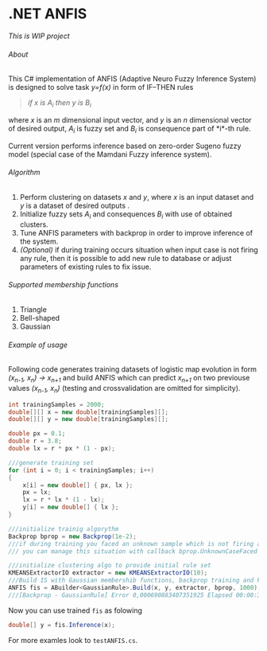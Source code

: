 # .NET ANFIS
*This is WIP project*
###### About
This C# implementation of ANFIS (Adaptive Neuro Fuzzy Inference System) is designed to solve task *y=f(x)* in form of IF–THEN rules 
<blockquote><i>if x is A<sub>i</sub> then y is B<sub>i</sub></i></blockquote>
where <i>x</i> is an <i>m</i> dimensional input vector, and <i>y</i> is an <i>n</i> dimensional vector of desired output, <i>A<sub>i</sub></i>  is fuzzy set and <i>B<sub>i</sub></i> is consequence part of *i*-th rule.

Current version performs inference based on zero-order Sugeno fuzzy model (special case of the Mamdani Fuzzy inference system).

###### Algorithm

1. Perform clustering on datasets *x* and *y*, where *x* is an input dataset and *y* is a dataset of desired outputs . 
2. Initialize fuzzy sets *A<sub>i</sub>* and consequences *B<sub>i</sub>* with use of obtained clusters.
3. Tune ANFIS parameters with backprop in order to improve inference of the system.
  0. *(Optional)* if during training occurs situation when input case is not firing any rule, then it is possible to add new rule to database or adjust parameters of existing rules to fix issue.

###### Supported membership functions
1. Triangle
2. Bell-shaped
3. Gaussian

###### Example of usage
Following code generates training datasets of logistic map evolution in form *(x<sub>n-1</sub>, x<sub>n</sub>) → x<sub>n+1</sub>* and build ANFIS which can predict *x<sub>n+1</sub>* on two previouse values *(x<sub>n-1</sub>, x<sub>n</sub>)* (testing and crossvalidation are omitted for simplicity).

```csharp
int trainingSamples = 2000;
double[][] x = new double[trainingSamples][];
double[][] y = new double[trainingSamples][];

double px = 0.1;
double r = 3.8;
double lx = r * px * (1 - px);

///generate training set
for (int i = 0; i < trainingSamples; i++)
{
    x[i] = new double[] { px, lx };
    px = lx;
    lx = r * lx * (1 - lx);
    y[i] = new double[] { lx };
}

///initialize trainig algorythm
Backprop bprop = new Backprop(1e-2);
///if during training you faced an unknown sample which is not firing any rule
/// you can manage this situation with callback bprop.UnknownCaseFaced += .... ;

///initialize clustering algo to provide initial rule set
KMEANSExtractorIO extractor = new KMEANSExtractorIO(10);
///Build IS with Gaussian membershib functions, backprop training and kmeans for rule initialization
ANFIS fis = ABuilder<GaussianRule>.Build(x, y, extractor, bprop, 1000);
///[Backprop - GaussianRule] Error 0,000690883407351925	Elapsed 00:00:31.1691934	RuleBase 10
```
Now you can use trained `fis` as folowing
```csharp
double[] y = fis.Inference(x);
```
For more examles look to `testANFIS.cs`.
